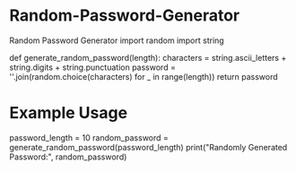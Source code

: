 # Random-Password-Generator
Random Password Generator
import random
import string

def generate_random_password(length):
    characters = string.ascii_letters + string.digits + string.punctuation
    password = ''.join(random.choice(characters) for _ in range(length))
    return password

# Example Usage
password_length = 10
random_password = generate_random_password(password_length)
print("Randomly Generated Password:", random_password)
